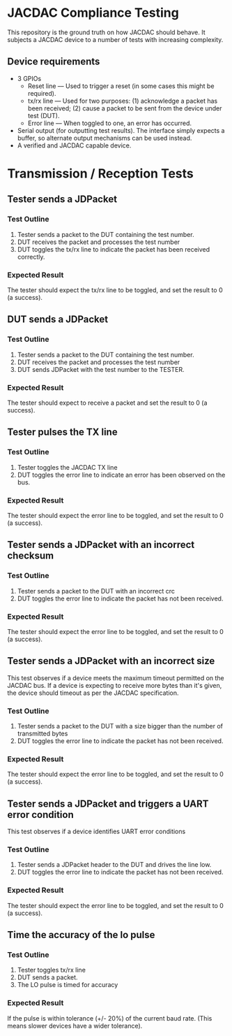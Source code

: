 # JACDAC Compliance Testing

This repository is the ground truth on how JACDAC should behave. It subjects a JACDAC device to a number of tests with increasing complexity.

## Device requirements

* 3 GPIOs
    - Reset line –– Used to trigger a reset (in some cases this might be required).
    - tx/rx line –– Used for two purposes: (1) acknowledge a packet has been received; (2) cause a packet to be sent from the device under test (DUT).
    - Error line –– When toggled to one, an error has occurred.
* Serial output (for outputting test results). The interface simply expects a buffer, so alternate output mechanisms can be used instead.
* A verified and JACDAC capable device.

# Transmission / Reception Tests

## Tester sends a JDPacket

### Test Outline
1. Tester sends a packet to the DUT containing the test number.
2. DUT receives the packet and processes the test number
3. DUT toggles the tx/rx line to indicate the packet has been received correctly.

### Expected Result
The tester should expect the tx/rx line to be toggled, and set the result to 0 (a success).

## DUT sends a JDPacket

### Test Outline
1. Tester sends a packet to the DUT containing the test number.
2. DUT receives the packet and processes the test number
3. DUT sends JDPacket with the test number to the TESTER.

### Expected Result
The tester should expect to receive a packet and set the result to 0 (a success).

## Tester pulses the TX line

### Test Outline
1. Tester toggles the JACDAC TX line
2. DUT toggles the error line to indicate an error has been observed on the bus.

### Expected Result
The tester should expect the error line to be toggled, and set the result to 0 (a success).

## Tester sends a JDPacket with an incorrect checksum

### Test Outline
1. Tester sends a packet to the DUT with an incorrect crc
2. DUT toggles the error line to indicate the packet has not been received.

### Expected Result
The tester should expect the error line to be toggled, and set the result to 0 (a success).

## Tester sends a JDPacket with an incorrect size

This test observes if a device meets the maximum timeout permitted on the JACDAC bus. If a device is expecting to receive more bytes than it's given, the device should timeout as per the JACDAC specification.

### Test Outline
1. Tester sends a packet to the DUT with a size bigger than the number of transmitted bytes
2. DUT toggles the error line to indicate the packet has not been received.

### Expected Result
The tester should expect the error line to be toggled, and set the result to 0 (a success).

## Tester sends a JDPacket and triggers a UART error condition

This test observes if a device identifies UART error conditions

### Test Outline
1. Tester sends a JDPacket header to the DUT and drives the line low.
2. DUT toggles the error line to indicate the packet has not been received.

### Expected Result
The tester should expect the error line to be toggled, and set the result to 0 (a success).


## Time the accuracy of the lo pulse

### Test Outline
1. Tester toggles tx/rx line
2. DUT sends a packet.
3. The LO pulse is timed for accuracy

### Expected Result
If the pulse is within tolerance (+/- 20%) of the current baud rate. (This means slower devices have a wider tolerance).
